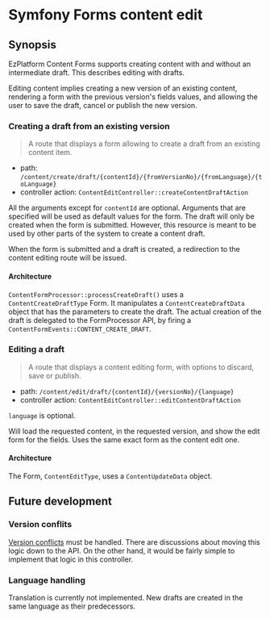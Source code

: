 # Symfony Forms content edit

## Synopsis
EzPlatform Content Forms supports creating content with and without an intermediate draft. This describes
editing with drafts.

Editing content implies creating a new version of an existing content, rendering a form with the
previous version's fields values, and allowing the user to save the draft, cancel or publish the
new version.


### Creating a draft from an existing version

> A route that displays a form allowing to create a draft from an existing content item.

- path: `/content/create/draft/{contentId}/{fromVersionNo}/{fromLanguage}/{toLanguage}`
- controller action: `ContentEditController::createContentDraftAction`

All the arguments except for `contentId` are optional. Arguments that are specified will
be used as default values for the form. The draft will only be created when the form is 
submitted. However, this resource is meant to be used by other parts of the system to create 
a content draft.

When the form is submitted and a draft is created, a redirection to the content editing route
will be issued.

#### Architecture
`ContentFormProcessor::processCreateDraft()` uses a `ContentCreateDraftType` Form.
It manipulates a `ContentCreateDraftData` object that has the parameters to create the draft.
The actual creation of the draft is delegated to the FormProcessor API, by firing a
`ContentFormEvents::CONTENT_CREATE_DRAFT`.


### Editing a draft
> A route that displays a content editing form, with options to discard, save or publish.

- path: `/content/edit/draft/{contentId}/{versionNo}/{language}`
- controller action: `ContentEditController::editContentDraftAction`

`language` is optional.

Will load the requested content, in the requested version, and show the edit form for the fields.
Uses the same exact form as the content edit one.

#### Architecture
The Form, `ContentEditType`, uses a `ContentUpdateData` object.


## Future development

### Version conflits
[Version conflicts](https://jira.ez.no/browse/EZP-25465) must be handled. There are discussions
about moving this logic down to the API. On the other hand, it would be fairly simple to implement
that logic in this controller.

### Language handling
Translation is currently not implemented. New drafts are created in the same language as their
predecessors.
